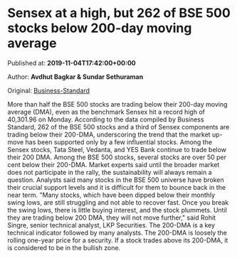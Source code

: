 
# Sensex at a high, but 262 of BSE 500 stocks below 200-day moving average

Published at: **2019-11-04T17:42:00+00:00**

Author: **Avdhut Bagkar &amp; Sundar Sethuraman**

Original: [Business-Standard](https://www.business-standard.com/article/markets/sensex-at-a-high-but-262-of-bse-500-stocks-below-200-day-moving-average-119110401696_1.html)

More than half the BSE 500 stocks are trading below their 200-day moving average (DMA), even as the benchmark Sensex hit a record high of 40,301.96 on Monday. According to the data compiled by Business Standard, 262 of the BSE 500 stocks and a third of Sensex components are trading below their 200-DMA, underscoring the trend that the market up-move has been supported only by a few influential stocks. Among the Sensex stocks, Tata Steel, Vedanta, and YES Bank continue to trade below their 200 DMA. Among the BSE 500 stocks, several stocks are over 50 per cent below their 200-DMA. Market experts said until the broader market does not participate in the rally, the sustainability will always remain a question. Analysts said many stocks in the BSE 500 universe have broken their crucial support levels and it is difficult for them to bounce back in the near term. "Many stocks, which have been dipped below their monthly swing lows, are still struggling and not able to recover fast. Once you break the swing lows, there is little buying interest, and the stock plummets. Until they are trading below 200 DMA, they will not move further," said Rohit Singre, senior technical analyst, LKP Securities. The 200-DMA is a key technical indicator followed by many analysts. The 200-DMA is loosely the rolling one-year price for a security.
If a stock trades above its 200-DMA, it is considered to be in the bullish zone.
